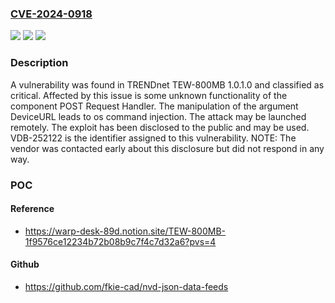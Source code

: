 ### [CVE-2024-0918](https://cve.mitre.org/cgi-bin/cvename.cgi?name=CVE-2024-0918)
![](https://img.shields.io/static/v1?label=Product&message=TEW-800MB&color=blue)
![](https://img.shields.io/static/v1?label=Version&message=%3D%201.0.1.0%20&color=brighgreen)
![](https://img.shields.io/static/v1?label=Vulnerability&message=CWE-78%20OS%20Command%20Injection&color=brighgreen)

### Description

A vulnerability was found in TRENDnet TEW-800MB 1.0.1.0 and classified as critical. Affected by this issue is some unknown functionality of the component POST Request Handler. The manipulation of the argument DeviceURL leads to os command injection. The attack may be launched remotely. The exploit has been disclosed to the public and may be used. VDB-252122 is the identifier assigned to this vulnerability. NOTE: The vendor was contacted early about this disclosure but did not respond in any way.

### POC

#### Reference
- https://warp-desk-89d.notion.site/TEW-800MB-1f9576ce12234b72b08b9c7f4c7d32a6?pvs=4

#### Github
- https://github.com/fkie-cad/nvd-json-data-feeds

